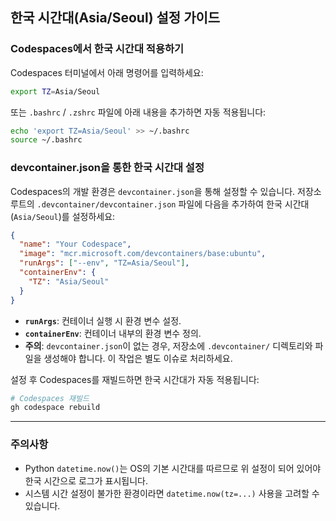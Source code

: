 ## 한국 시간대(Asia/Seoul) 설정 가이드

### Codespaces에서 한국 시간대 적용하기

Codespaces 터미널에서 아래 명령어를 입력하세요:

```bash
export TZ=Asia/Seoul
```

또는 `.bashrc` / `.zshrc` 파일에 아래 내용을 추가하면 자동 적용됩니다:

```bash
echo 'export TZ=Asia/Seoul' >> ~/.bashrc
source ~/.bashrc
```

### devcontainer.json을 통한 한국 시간대 설정

Codespaces의 개발 환경은 `devcontainer.json`을 통해 설정할 수 있습니다. 저장소 루트의 `.devcontainer/devcontainer.json` 파일에 다음을 추가하여 한국 시간대(`Asia/Seoul`)를 설정하세요:

```json
{
  "name": "Your Codespace",
  "image": "mcr.microsoft.com/devcontainers/base:ubuntu",
  "runArgs": ["--env", "TZ=Asia/Seoul"],
  "containerEnv": {
    "TZ": "Asia/Seoul"
  }
}
```

- **`runArgs`**: 컨테이너 실행 시 환경 변수 설정.
- **`containerEnv`**: 컨테이너 내부의 환경 변수 정의.
- **주의**: `devcontainer.json`이 없는 경우, 저장소에 `.devcontainer/` 디렉토리와 파일을 생성해야 합니다. 이 작업은 별도 이슈로 처리하세요.

설정 후 Codespaces를 재빌드하면 한국 시간대가 자동 적용됩니다:

```bash
# Codespaces 재빌드
gh codespace rebuild
```

---

### 주의사항

- Python `datetime.now()`는 OS의 기본 시간대를 따르므로 위 설정이 되어 있어야 한국 시간으로 로그가 표시됩니다.
- 시스템 시간 설정이 불가한 환경이라면 `datetime.now(tz=...)` 사용을 고려할 수 있습니다.